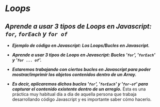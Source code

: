 # **_Loops_**

## **_Aprende a usar 3 tipos de Loops en Javascript: ```for```, ```forEach``` y ```for of```_**

- **_Ejemplo de código en Javascript: Los Loops/Bucles en Javascript._**
  
- **_Aprende a usar 3 tipos de Loops en Javascript: Bucles '```for```', '```forEach```' y '```for ... of```'._**

- **_Estaremos trabajando con ciertos bucles en Javascript para poder mostrar/imprimir los objetos contenidos dentro de un Array._**

- **_Es decir, aplicaremos dichos bucles '```for```', '```forEach```' y '```for-of```' para capturar el contenido existente dentro de un arreglo._**
Ésta es una práctica muy habitual día a día de aquella persona que trabaja desarrollando código Javascript y es importante saber cómo hacerlo. 

